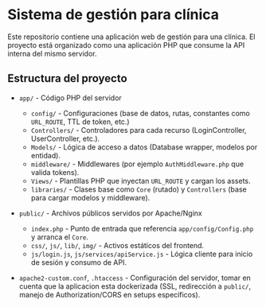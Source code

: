 # Sistema de gestión para clínica

Este repositorio contiene una aplicación web de gestión para una clínica. El proyecto está organizado como una aplicación PHP que consume la API interna del mismo servidor.


## Estructura del proyecto

- `app/` - Código PHP del servidor
  - `config/` - Configuraciones (base de datos, rutas, constantes como `URL_ROUTE`, TTL de token, etc.)
  - `Controllers/` - Controladores para cada recurso (LoginController, UserController, etc.).
  - `Models/` - Lógica de acceso a datos (Database wrapper, modelos por entidad).
  - `middleware/` - Middlewares (por ejemplo `AuthMiddleware.php` que valida tokens).
  - `Views/` - Plantillas PHP que inyectan `URL_ROUTE` y cargan los assets.
  - `libraries/` - Clases base como `Core` (rutado) y `Controllers` (base para cargar modelos y middleware).

- `public/` - Archivos públicos servidos por Apache/Nginx
  - `index.php` - Punto de entrada que referencia `app/config/Config.php` y arranca el `Core`.
  - `css/`, `js/`, `lib/`, `img/` - Activos estáticos del frontend.
  - `js/login.js`, `js/services/apiService.js` - Lógica cliente para inicio de sesión y consumo de API.

- `apache2-custom.conf`, `.htaccess` - Configuración del servidor, tomar en cuenta que la aplicacion esta dockerizada (SSL, redirección a `public/`, manejo de Authorization/CORS en setups específicos).
